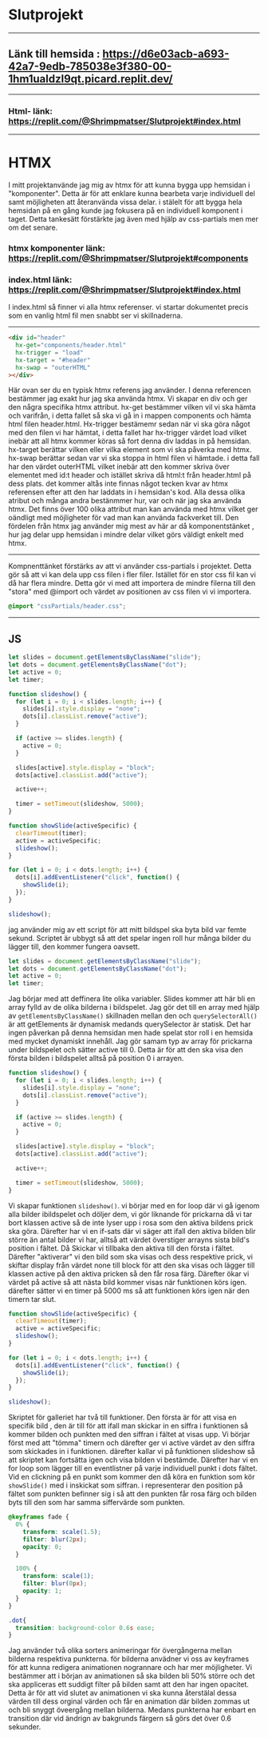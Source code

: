 # Slutprojekt

---
## Länk till hemsida : https://d6e03acb-a693-42a7-9edb-785038e3f380-00-1hm1ualdzl9qt.picard.replit.dev/

---


### Html- länk: https://replit.com/@Shrimpmatser/Slutprojekt#index.html

---

# HTMX

I mitt projektanvände jag mig av htmx för att kunna bygga upp hemsidan i "komponenter". Detta är för att enklare kunna bearbeta varje individuell del samt möjligheten att återanvända vissa delar. i stälelt för att bygga hela hemsidan på en gång kunde jag fokusera på en individuell komponent i taget. Detta tankesätt förstärkte jag även med hjälp av css-partials men mer om det senare.

### htmx komponenter länk: https://replit.com/@Shrimpmatser/Slutprojekt#components

### index.html länk: https://replit.com/@Shrimpmatser/Slutprojekt#index.html

I index.html så finner vi alla htmx referenser. vi startar dokumentet precis som en vanlig html fil men snabbt ser vi skillnaderna.

---
```html
<div id="header" 
  hx-get="components/header.html"
  hx-trigger = "load"
  hx-target = "#header"
  hx-swap = "outerHTML"
></div>
```
Här ovan ser du en typisk htmx referens jag använder. I denna referencen bestämmer jag exakt hur jag ska använda htmx. Vi skapar en div och ger den några specifika htmx attribut. hx-get bestämmer vilken vil vi ska hämta och varifrån, i detta fallet så ska vi gå in i mappen components och hämta html filen header.html. Hx-trigger bestämemr sedan när vi ska göra något med den filen vi har hämtat, i detta fallet har hx-trigger värdet load vilket inebär att all htmx kommer köras så fort denna div laddas in på hemsidan. hx-target berättar vilken eller vilka element som vi ska påverka med htmx. hx-swap berättar sedan var vi ska stoppa in html filen vi hämtade. i detta fall har den värdet outerHTML vilket inebär att den kommer skriva över elementet med id:t header och istället skriva då html:t från header.html på dess plats. det kommer altås inte finnas något tecken kvar av htmx referensen efter att den har laddats in i hemsidan's kod. Alla dessa olika atribut och många andra bestänmmer hur, var och när jag ska använda htmx. Det finns över 100 olika attribut man kan använda med htmx vilket ger oändligt med möjligheter för vad man kan använda fackverket till. Den fördelen från htmx jag använder mig mest av här ar då komponentstänket , hur jag delar upp hemsidan i mindre delar vilket görs väldigt enkelt med htmx.

---

Kompnenttänket förstärks av att vi använder css-partials i projektet. Detta gör så att vi kan dela upp css filen i fler filer. Istället för en stor css fil kan vi då har flera mindre. Detta gör vi med att importera de mindre filerna till den "stora" med @import och värdet av positionen av css filen vi vi importera.
```css
@import "cssPartials/header.css";
```

---

## JS

```js
let slides = document.getElementsByClassName("slide");
let dots = document.getElementsByClassName("dot");
let active = 0;
let timer;

function slideshow() {
  for (let i = 0; i < slides.length; i++) {
    slides[i].style.display = "none";
    dots[i].classList.remove("active");
  }

  if (active >= slides.length) {
    active = 0;
  }

  slides[active].style.display = "block";
  dots[active].classList.add("active");

  active++;

  timer = setTimeout(slideshow, 5000);
}

function showSlide(activeSpecific) {
  clearTimeout(timer);
  active = activeSpecific;
  slideshow();
}

for (let i = 0; i < dots.length; i++) {
  dots[i].addEventListener("click", function() {
    showSlide(i);
  });
}

slideshow();
```

jag använder mig av ett script för att mitt bildspel ska byta bild var femte sekund. Scriptet är ubbygt så att det spelar ingen roll hur många bilder du lägger till, den kommer fungera oavsett.

  
```js
let slides = document.getElementsByClassName("slide");
let dots = document.getElementsByClassName("dot");
let active = 0;
let timer;
```

Jag börjar med att deffinera lite olika variabler. Slides kommer att här bli en array fylld av de olika bilderna i bildspelet. Jag gör det till en array med hjälp av `getElementsByClassName()` skillnaden mellan den och `querySelectorAll()` är att getElements är dynamisk medands querySelector är statisk. Det har ingen påverkan på denna hemsidan men hade spelat stor roll i en hemsida med mycket dynamiskt innehåll. Jag gör samam typ av array för prickarna under bildspelet och sätter active till 0. Detta är för att den ska visa den första bilden i bildspelet alltså på position 0 i arrayen.

```js
function slideshow() {
  for (let i = 0; i < slides.length; i++) {
    slides[i].style.display = "none";
    dots[i].classList.remove("active");
  }

  if (active >= slides.length) {
    active = 0;
  }

  slides[active].style.display = "block";
  dots[active].classList.add("active");

  active++;

  timer = setTimeout(slideshow, 5000);
}
```
Vi skapar funktionen `slideshow()`. vi börjar med en for loop där vi gå igenom alla bilder ibildspelet och döljer dem, vi gör liknande för prickarna då vi tar bort klassen active så de inte lyser upp i rosa som den aktiva bildens prick ska göra. Därefter har vi en if-sats där vi säger att ifall den aktiva bilden blir större än antal bilder vi har, alltså att värdet överstiger arrayns sista bild's position i fältet. Då Skickar vi tillbaka den aktiva till den första i fältet. Därefter "aktiverar" vi den bild som ska visas och dess respektive prick, vi skiftar display från värdet none till block för att den ska visas och lägger till klassen active på den aktiva pricken så den får rosa färg. Därefter ökar vi värdet på active så att nästa bild kommer visas när funktionen körs igen. därefter sätter vi en timer på 5000 ms så att funktionen körs igen när den timern tar slut.

```js
function showSlide(activeSpecific) {
  clearTimeout(timer);
  active = activeSpecific;
  slideshow();
}

for (let i = 0; i < dots.length; i++) {
  dots[i].addEventListener("click", function() {
    showSlide(i);
  });
}

slideshow();
```
Skriptet för galleriet har två till funktioner. Den första är för att visa en specifik bild , den är till för att ifall man skickar in en siffra i funktionen så kommer bilden och punkten med den siffran i fältet at visas upp. Vi börjar först med att "tömma" timern och därefter ger vi active värdet av den siffra som skickades in i funktionen. därefter kallar vi på funktionen slideshow så att skriptet kan fortsätta igen och visa bilden vi bestämde.
Därefter har vi en for loop som lägger till en eventlistner på varje individuell punkt i dots fältet. Vid en clickning på en punkt som kommer den då köra en funktion som kör `showSlide()` med i inskickat som siffran. i representerar den position på fältet som punkten befinner sig i så att den punkten får rosa färg och bilden byts till den som har samma siffervärde som punkten.

```css
@keyframes fade {
  0% {
    transform: scale(1.5);
    filter: blur(2px);
    opacity: 0;
  }

  100% {
    transform: scale(1);
    filter: blur(0px);
    opacity: 1;
  }
}

.dot{
  transition: background-color 0.6s ease;
}
```

Jag använder två olika sorters animeringar för övergångerna mellan bilderna respektiva punkterna. för bilderna anvädner vi oss av keyframes  för att kunna redigera animationen nogrannare och har mer möjligheter. Vi bestämmer att i början av animationen så ska bilden bli 50% större och det ska appliceras ett suddigt filter på bilden samt att den har ingen opacitet. Detta är för att vid slutet av animationen vi ska kunna återstälal dessa värden till dess orginal värden och får en animation där bilden zommas ut och bli snyggt öveergång mellan bilderna. Medans punkterna har enbart en transition där vid ändrign av bakgrunds färgern så görs det över 0.6 sekunder.